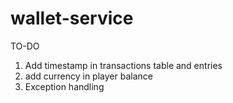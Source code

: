 # wallet-service

TO-DO
1. Add timestamp in transactions table and entries
2. add currency in player balance
3. Exception handling